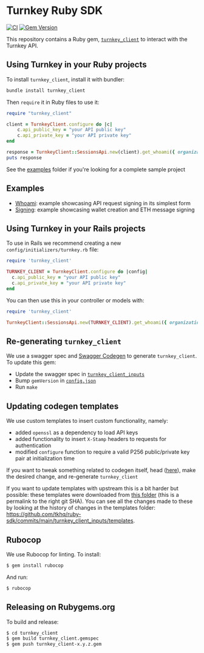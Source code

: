 # Turnkey Ruby SDK

[![CI](https://github.com/tkhq/ruby-sdk/actions/workflows/rubocop.yml/badge.svg)](https://github.com/tkhq/ruby-sdk/actions/workflows/rubocop.yml) [![Gem Version](https://img.shields.io/gem/v/turnkey_client.svg)](https://rubygems.org/gems/turnkey_client)

This repository contains a Ruby gem, [`turnkey_client`](https://rubygems.org/gems/turnkey_client) to interact with the Turnkey API.

## Using Turnkey in your Ruby projects

To install `turnkey_client`, install it with bundler:

```rb
bundle install turnkey_client
```

Then `require` it in Ruby files to use it:

```rb
require "turnkey_client"

client = TurnkeyClient.configure do |c|
    c.api_public_key = "your API public key"
    c.api_private_key = "your API private key"
end

response = TurnkeyClient::SessionsApi.new(client).get_whoami({ organization_id: "your organization ID"})
puts response
```

See the [examples](./examples/) folder if you're looking for a complete sample project

## Examples

* [Whoami](./examples/whoami/): example showcasing API request signing in its simplest form
* [Signing](./examples/whoami/): example showcasing wallet creation and ETH message signing

## Using Turnkey in your Rails projects

To use in Rails we recommend creating a new `config/initializers/turnkey.rb` file:

```rb
require 'turnkey_client'

TURNKEY_CLIENT = TurnkeyClient.configure do |config|
  c.api_public_key = "your API public key"
  c.api_private_key = "your API private key"
end
```

You can then use this in your controller or models with:
```rb
require 'turnkey_client'

TurnkeyClient::SessionsApi.new(TURNKEY_CLIENT).get_whoami({ organization_id: "your organization ID"})
```

## Re-generating `turnkey_client`

We use a swagger spec and [Swagger Codegen](https://github.com/swagger-api/swagger-codegen) to generate `turnkey_client`. To update this gem:
* Update the swagger spec in [`turnkey_client_inputs`](./turnkey_client_inputs/)
* Bump `gemVersion` in [`config.json`](./turnkey_client_inputs/config.json)
* Run `make`

## Updating codegen templates

We use custom templates to insert custom functionality, namely:
* added `openssl` as a dependency to load API keys
* added functionality to insert `X-Stamp` headers to requests for authentication
* modified `configure` function to require a valid P256 public/private key pair at initialization time

If you want to tweak something related to codegen itself, head ([here](./turnkey_client_inputs/templates/)), make the desired change, and re-generate `turnkey_client`

If you want to update templates with upstream this is a bit harder but possible: these templates were downloaded from [this folder](https://github.com/swagger-api/swagger-codegen-generators/tree/0f7eeb2ca53e5fff886ce1a609bce1b1e75063fe/src/main/resources/handlebars/ruby) (this is a permalink to the right git SHA). You can see all the changes made to these by looking at the history of changes in the templates folder: https://github.com/tkhq/ruby-sdk/commits/main/turnkey_client_inputs/templates.

## Rubocop

We use Rubocop for linting. To install:

```sh
$ gem install rubocop
```

And run:

```sh
$ rubocop
```

## Releasing on Rubygems.org

To build and release:

```sh
$ cd turnkey_client
$ gem build turnkey_client.gemspec
$ gem push turnkey_client-x.y.z.gem 
```
